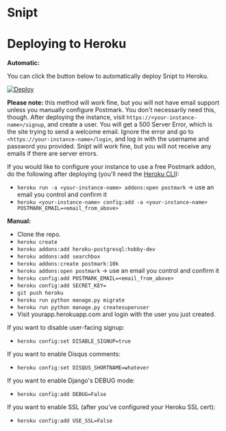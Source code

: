 # Snipt

# Deploying to Heroku

**Automatic:**

You can click the button below to automatically deploy Snipt to Heroku.

[![Deploy](https://www.herokucdn.com/deploy/button.svg)](https://heroku.com/deploy?template=https://github.com/nicksergeant/snipt/tree/heroku)

**Please note:** this method will work fine, but you will not have email support
unless you manually configure Postmark. You don't necessarily need this,
though.  After deploying the instance, visit
`https://<your-instance-name>/signup`, and create a user. You will get a 500
Server Error, which is the site trying to send a welcome email. Ignore the
error and go to `<https://your-instance-name>/login`, and log in with the
username and password you provided. Snipt will work fine, but you will not
receive any emails if there are server errors.

If you would like to configure your instance to use a free Postmark addon, do
the following after deploying (you'll need the
[Heroku CLI](https://devcenter.heroku.com/articles/heroku-command-line)):

- `heroku run -a <your-instance-name> addons:open postmark` -> use an email you control and confirm it
- `heroku <your-instance-name> config:add -a <your-instance-name> POSTMARK_EMAIL=<email_from_above>`

**Manual:**

- Clone the repo.
- `heroku create`
- `heroku addons:add heroku-postgresql:hobby-dev`
- `heroku addons:add searchbox`
- `heroku addons:create postmark:10k`
- `heroku addons:open postmark` -> use an email you control and confirm it
- `heroku config:add POSTMARK_EMAIL=<email_from_above>`
- `heroku config:add SECRET_KEY=`
- `git push heroku`
- `heroku run python manage.py migrate`
- `heroku run python manage.py createsuperuser`
- Visit yourapp.herokuapp.com and login with the user you just created.

If you want to disable user-facing signup:

- `heroku config:set DISABLE_SIGNUP=true`

If you want to enable Disqus comments:

- `heroku config:set DISQUS_SHORTNAME=whatever`

If you want to enable Django's DEBUG mode:

- `heroku config:add DEBUG=False`

If you want to enable SSL (after you've configured your Heroku SSL cert):

- `heroku config:add USE_SSL=False`

